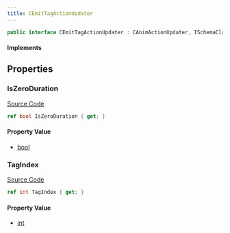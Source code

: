 ```yaml
---
title: CEmitTagActionUpdater
---
```


```csharp
public interface CEmitTagActionUpdater : CAnimActionUpdater, ISchemaClass<CAnimActionUpdater>, ISchemaClass<CEmitTagActionUpdater>, ISchemaField, ISchemaClass, INativeHandle
```

#### Implements

## Properties

### IsZeroDuration

[Source Code](https://github.com/swiftly-solution/swiftlys2/blob/main/managed/src/SwiftlyS2.Generated/Schemas/Interfaces/CEmitTagActionUpdater.cs#L19)

```csharp
ref bool IsZeroDuration { get; }
```

#### Property Value

- [bool](https://learn.microsoft.com/dotnet/api/system.boolean)

### TagIndex

[Source Code](https://github.com/swiftly-solution/swiftlys2/blob/main/managed/src/SwiftlyS2.Generated/Schemas/Interfaces/CEmitTagActionUpdater.cs#L17)

```csharp
ref int TagIndex { get; }
```

#### Property Value

- [int](https://learn.microsoft.com/dotnet/api/system.int32)

